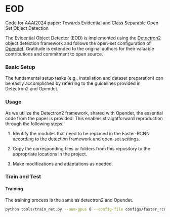 # EOD

Code for AAAI2024 paper: Towards Evidential and Class Separable Open Set Object Detection


The Evidential Object Detector (EOD) is implemented using the [Detectron2](https://github.com/facebookresearch/detectron2) object detection framework and follows the open-set configuration of [Opendet](https://github.com/csuhan/opendet2). Gratitude is extended to the original authors for their valuable contributions and commitment to open source.

### Basic Setup
The fundamental setup tasks (e.g., installation and dataset preparation) can be easily accomplished by referring to the guidelines provided in Detectron2 and Opendet.

### Usage
As we utilize the Detectron2 framework, shared with Opendet, the essential code from the paper is provided. This enables straightforward reproduction through the following steps.

1. Identify the modules that need to be replaced in the Faster-RCNN according to the detection framework and open-set settings.

2. Copy the corresponding files or folders from this repository to the appropriate locations in the project.

3. Make modifications and adaptations as needed.

### Train and Test
#### Training
The training process is the same as detectron2 and Opendet.
```bash
python tools/train_net.py --num-gpus 8 --config-file configs/faster_rcnn_R_50_FPN_3x_EOD.yaml
```
